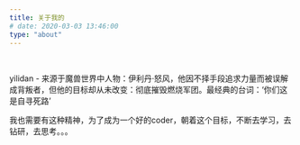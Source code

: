 ```yaml
---
title: 关于我的
# date: 2020-03-03 13:46:00
type: "about"
---
```

<br/>

yilidan - 来源于魔兽世界中人物：伊利丹·怒风，他因不择手段追求力量而被误解成背叛者，但他的目标却从未改变：彻底摧毁燃烧军团。最经典的台词：‘你们这是自寻死路’

我也需要有这种精神，为了成为一个好的coder，朝着这个目标，不断去学习，去钻研，去思考。。。